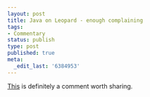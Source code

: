 ```yaml
---
layout: post
title: Java on Leopard - enough complaining
tags:
- Commentary
status: publish
type: post
published: true
meta:
  _edit_last: '6384953'
---
```

<p><a href="http://bill.dudney.net/roller/bill/entry/20071031">This</a> is definitely a comment worth sharing.</p>
